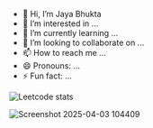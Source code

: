 - 👋 Hi, I’m Jaya Bhukta
- 👀 I’m interested in ...
- 🌱 I’m currently learning ...
- 💞️ I’m looking to collaborate on ...
- 📫 How to reach me ...
- 😄 Pronouns: ...
- ⚡ Fun fact: ...

<!---
bhukubabu/bhukubabu is a ✨ special ✨ repository because its `README.md` (this file) appears on your GitHub profile.
You can click the Preview link to take a look at your changes.
--->
![Leetcode stats](https://github.com/user-attachments/assets/3a81bb39-3fa5-4a73-885e-3ef43ad6272e)

![Screenshot 2025-04-03 104409](https://github.com/user-attachments/assets/bbc7457b-dec2-4b96-934d-1b6e270d1da9)
